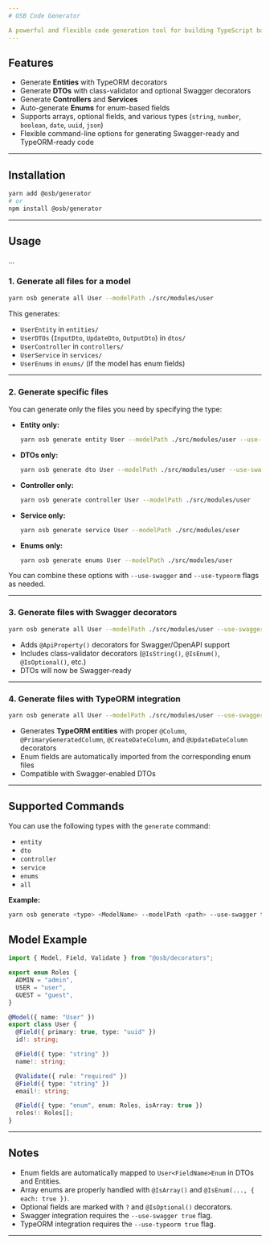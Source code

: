 ```yaml
---
# OSB Code Generator

A powerful and flexible code generation tool for building TypeScript backend applications with support for **DTOs**, **Entities**, **Controllers**, **Services**, and **Enums**. It also supports **Swagger decorators** and **TypeORM integration**.
---
```


## Features

- Generate **Entities** with TypeORM decorators
- Generate **DTOs** with class-validator and optional Swagger decorators
- Generate **Controllers** and **Services**
- Auto-generate **Enums** for enum-based fields
- Supports arrays, optional fields, and various types (`string`, `number`, `boolean`, `date`, `uuid`, `json`)
- Flexible command-line options for generating Swagger-ready and TypeORM-ready code

---

## Installation

```bash
yarn add @osb/generator
# or
npm install @osb/generator
```

---

## Usage

...

### 1. Generate all files for a model

```bash
yarn osb generate all User --modelPath ./src/modules/user
```

This generates:

- `UserEntity` in `entities/`
- `UserDTOs` (`InputDto`, `UpdateDto`, `OutputDto`) in `dtos/`
- `UserController` in `controllers/`
- `UserService` in `services/`
- `UserEnums` in `enums/` (if the model has enum fields)

---

### 2. Generate specific files

You can generate only the files you need by specifying the type:

- **Entity only:**

  ```bash
  yarn osb generate entity User --modelPath ./src/modules/user --use-swagger true
  ```

- **DTOs only:**

  ```bash
  yarn osb generate dto User --modelPath ./src/modules/user --use-swagger true
  ```

- **Controller only:**

  ```bash
  yarn osb generate controller User --modelPath ./src/modules/user
  ```

- **Service only:**

  ```bash
  yarn osb generate service User --modelPath ./src/modules/user
  ```

- **Enums only:**
  ```bash
  yarn osb generate enums User --modelPath ./src/modules/user
  ```

You can combine these options with `--use-swagger` and `--use-typeorm` flags as needed.

---

### 3. Generate files with Swagger decorators

```bash
yarn osb generate all User --modelPath ./src/modules/user --use-swagger true
```

- Adds `@ApiProperty()` decorators for Swagger/OpenAPI support
- Includes class-validator decorators (`@IsString()`, `@IsEnum()`, `@IsOptional()`, etc.)
- DTOs will now be Swagger-ready

---

### 4. Generate files with TypeORM integration

```bash
yarn osb generate all User --modelPath ./src/modules/user --use-swagger true --use-typeorm true
```

- Generates **TypeORM entities** with proper `@Column`, `@PrimaryGeneratedColumn`, `@CreateDateColumn`, and `@UpdateDateColumn` decorators
- Enum fields are automatically imported from the corresponding enum files
- Compatible with Swagger-enabled DTOs

---

## Supported Commands

You can use the following types with the `generate` command:

- `entity`
- `dto`
- `controller`
- `service`
- `enums`
- `all`

**Example:**

```bash
yarn osb generate <type> <ModelName> --modelPath <path> --use-swagger true --use-typeorm true
```

## Model Example

```ts
import { Model, Field, Validate } from "@osb/decorators";

export enum Roles {
  ADMIN = "admin",
  USER = "user",
  GUEST = "guest",
}

@Model({ name: "User" })
export class User {
  @Field({ primary: true, type: "uuid" })
  id!: string;

  @Field({ type: "string" })
  name!: string;

  @Validate({ rule: "required" })
  @Field({ type: "string" })
  email!: string;

  @Field({ type: "enum", enum: Roles, isArray: true })
  roles!: Roles[];
}
```

---

## Notes

- Enum fields are automatically mapped to `User<FieldName>Enum` in DTOs and Entities.
- Array enums are properly handled with `@IsArray()` and `@IsEnum(..., { each: true })`.
- Optional fields are marked with `?` and `@IsOptional()` decorators.
- Swagger integration requires the `--use-swagger true` flag.
- TypeORM integration requires the `--use-typeorm true` flag.

---

